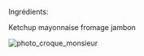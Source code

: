 Ingrédients:

Ketchup
mayonnaise 
fromage 
jambon

![photo_croque_monsieur](https://www.fourchettenutrition.com/wp-content/uploads/2021/07/Capture-decran-2021-07-16-a-15.25.58.png)